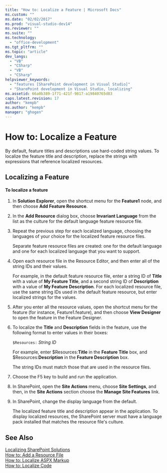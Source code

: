 ```yaml
---
title: "How to: Localize a Feature | Microsoft Docs"
ms.custom: ""
ms.date: "02/02/2017"
ms.prod: "visual-studio-dev14"
ms.reviewer: ""
ms.suite: ""
ms.technology: 
  - "office-development"
ms.tgt_pltfrm: ""
ms.topic: "article"
dev_langs: 
  - "VB"
  - "CSharp"
  - "VB"
  - "CSharp"
helpviewer_keywords: 
  - "features [SharePoint development in Visual Studio]"
  - "SharePoint development in Visual Studio, localizing"
ms.assetid: 66a0b389-1f71-421f-9817-a19840765d83
caps.latest.revision: 17
author: "kempb"
ms.author: "kempb"
manager: "ghogen"
---
```

# How to: Localize a Feature
  By default, feature titles and descriptions use hard-coded string values. To localize the feature title and description, replace the strings with expressions that reference localized resources.  
  
## Localizing a Feature  
  
#### To localize a feature  
  
1.  In **Solution Explorer**, open the shortcut menu for the **Feature1** node, and then choose **Add Feature Resource**.  
  
2.  In the **Add Resource** dialog box, choose **Invariant Language** from the list as the culture for the default language feature resource file.  
  
3.  Repeat the previous step for each localized language, choosing the languages of your choice for the localized feature resource files.  
  
     Separate feature resource files are created: one for the default language and one for each localized language that you want to support.  
  
4.  Open each resource file in the Resource Editor, and then enter all of the string IDs and their values.  
  
     For example, in the default feature resource file, enter a string ID of **Title** with a value of **My Feature Title**, and a second string ID of **Description** with a value of **My Feature Description**. For each localized resource file, use the same string IDs used in the default feature resource, but enter localized strings for the values.  
  
5.  After you enter all the resource values, open the shortcut menu for the feature (for instance, Feature1.feature), and then choose **View Designer** to open the feature in the Feature Designer.  
  
6.  To localize the **Title** and **Description** fields in the feature, use the following format to enter values in their boxes:  
  
     `$Resources:` *String ID*  
  
     For example, enter $Resources:**Title** in the **Feature Title** box, and $Resources:**Description** in the **Feature Description** box.  
  
     The string IDs must match those that are used in the resource files.  
  
7.  Choose the F5 key to build and run the application.  
  
8.  In SharePoint, open the **Site Actions** menu, choose **Site Settings**, and then, in the **Site Actions** section choose the **Manage Site Features** link.  
  
9. In SharePoint, change the display language from the default.  
  
     The localized feature title and description appear in the application. To display localized resources, the SharePoint server must have a language pack installed that matches the resource file's culture.  
  
## See Also  
 [Localizing SharePoint Solutions](../sharepoint/localizing-sharepoint-solutions.md)   
 [How to: Add a Resource File](../sharepoint/how-to-add-a-resource-file.md)   
 [How to: Localize ASPX Markup](../sharepoint/how-to-localize-aspx-markup.md)   
 [How to: Localize Code](../sharepoint/how-to-localize-code.md)  
  
  